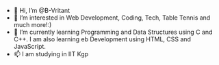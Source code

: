 - 👋 Hi, I’m @B-Vritant
- 👀 I’m interested in Web Development, Coding, Tech, Table Tennis and much more!:)
- 🌱 I’m currently learning Programming and Data Structures using C and C++. I am also learning eb Development using HTML, CSS and JavaScript.
- 📫 I am studying in IIT Kgp

<!---
B-Vritant/B-Vritant is a ✨ special ✨ repository because its `README.md` (this file) appears on your GitHub profile.
You can click the Preview link to take a look at your changes.
--->
